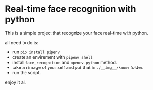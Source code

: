 # Real-time face recognition with python
This is a simple project that recognize your face real-time with python.

all need to do is:
* run `pip install pipenv`
* create an envirement with `pipenv shell`
* install `face_recognition` and `opencv-python` method.
* take an image of your self and put that in `./__img__/known` folder.
* run the script.

enjoy it all.
